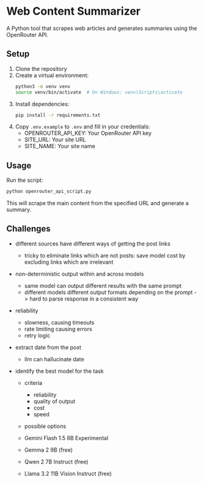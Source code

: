 # Web Content Summarizer

A Python tool that scrapes web articles and generates summaries using the OpenRouter API.

## Setup

1. Clone the repository
2. Create a virtual environment:
   ```bash
   python3 -m venv venv
   source venv/bin/activate  # On Windows: venv\Scripts\activate
   ```
3. Install dependencies:
   ```bash
   pip install -r requirements.txt
   ```
4. Copy `.env.example` to `.env` and fill in your credentials:
   - OPENROUTER_API_KEY: Your OpenRouter API key
   - SITE_URL: Your site URL
   - SITE_NAME: Your site name

## Usage

Run the script:
```bash
python openrouter_api_script.py
```

This will scrape the main content from the specified URL and generate a summary.


## Challenges
- different sources have different ways of getting the post links
  - tricky to eliminate links which are not posts: save model cost by excluding links which are irrelevant
- non-deterministic output within and across models
  - same model can output different results with the same prompt
  - different models different output formats depending on the prompt -> hard to parse response in a consistent way
- reliability
  - slowness, causing timeouts
  - rate limiting causing errors
   - retry logic
- extract date from the post
  - llm can hallucinate date

- identify the best model for the task
  - criteria
    - reliability
    - quality of output
    - cost
    - speed

  - possible options
   - Gemini Flash 1.5 8B Experimental
   - Gemma 2 9B (free)
   - Qwen 2 7B Instruct (free)
   - Llama 3.2 11B Vision Instruct (free)




